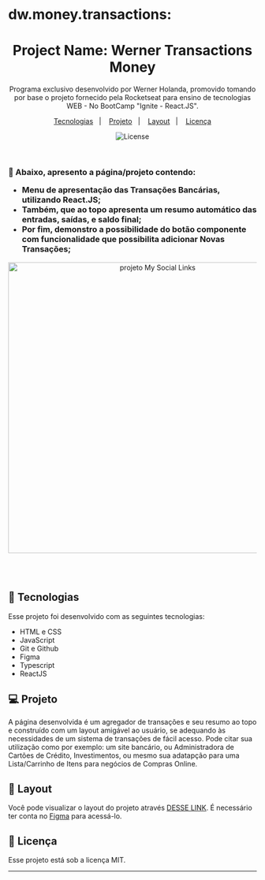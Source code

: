 # dw.money.transactions:

<h1 align="center"> Project Name: Werner Transactions Money </h1>

<p align="center">
Programa exclusivo desenvolvido por Werner Holanda, promovido tomando por base o projeto fornecido pela Rocketseat para ensino de tecnologias WEB - No BootCamp "Ignite - React.JS". <br/>
<!--<a href="https://lp.rocketseat.com.br/devlinks/inscricao?utm_source=github&utm_medium=descricao&utm_campaign=capture-devlinks&utm_term=organic&utm_content=descricao-github-mayk-brito">Estude esse projeto em formato de vídeo clicando aqui.</a> -->
</p>

<p align="center">
  <a href="#-tecnologias">Tecnologias</a>&nbsp;&nbsp;&nbsp;|&nbsp;&nbsp;&nbsp;
  <a href="#-projeto">Projeto</a>&nbsp;&nbsp;&nbsp;|&nbsp;&nbsp;&nbsp;
  <a href="#-layout">Layout</a>&nbsp;&nbsp;&nbsp;|&nbsp;&nbsp;&nbsp;
  <a href="#memo-licença">Licença</a>
</p>

<p align="center">
  <img alt="License" src="https://img.shields.io/static/v1?label=license&message=MIT&color=49AA26&labelColor=000000">
</p>

<br>

<h3>🔖 Abaixo, apresento a página/projeto contendo:

- Menu de apresentação das Transações Bancárias, utilizando React.JS; 
- Também, que ao topo apresenta um resumo automático das entradas, saídas, e saldo final; 
- Por fim, demonstro a possibilidade do botão componente com funcionalidade que possibilita adicionar Novas Transações; 
    
</h3>

<p align="center">
  <img alt="projeto My Social Links" src="income - DW MONEY - Pessoal — Microsoft_ Edge 2023-09-25 10-51-03 - Trim.gif" height="590em">
</p>

<br>
<br>

## 🚀 Tecnologias

Esse projeto foi desenvolvido com as seguintes tecnologias:

- HTML e CSS
- JavaScript
- Git e Github
- Figma
- Typescript
- ReactJS

## 💻 Projeto

A página desenvolvida é um agregador de transações e seu resumo ao topo e construído com um layout amigável ao usuário, se adequando às necessidades de um sistema de transações de fácil acesso.
Pode citar sua utilização como por exemplo: um site bancário, ou Administradora de Cartões de Crédito, Investimentos, ou mesmo sua adatapção para uma Lista/Carrinho de Itens para negócios de Compras Online.




## 🔖 Layout

Você pode visualizar o layout do projeto através [DESSE LINK](https://www.figma.com/community/file/1187422022288947321). É necessário ter conta no [Figma](https://figma.com) para acessá-lo.

## :memo: Licença

Esse projeto está sob a licença MIT.

---
